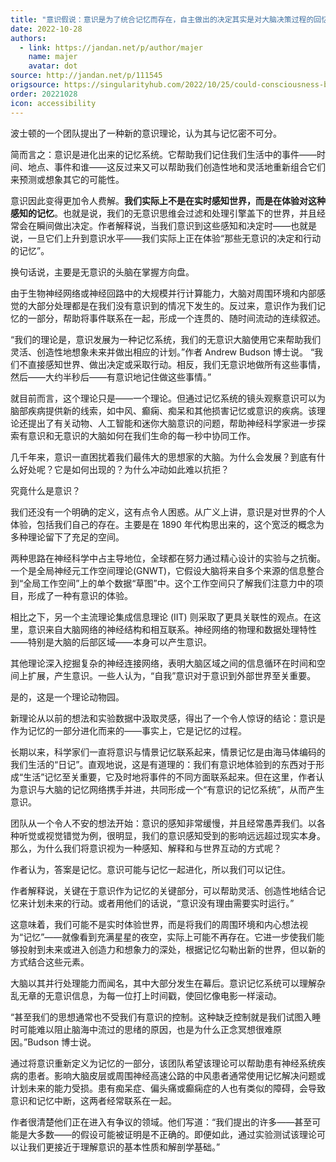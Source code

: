 ```yaml
---
title: "意识假说：意识是为了统合记忆而存在，自主做出的决定其实是对大脑决策过程的回忆"
date: 2022-10-28
authors:
  - link: https://jandan.net/p/author/majer
    name: majer
    avatar: dot
source: http://jandan.net/p/111545
origsource: https://singularityhub.com/2022/10/25/could-consciousness-be-a-memory-system-new-theory-says-yes/
order: 20221028
icon: accessibility
---
```


波士顿的一个团队提出了一种新的意识理论，认为其与记忆密不可分。

简而言之：意识是进化出来的记忆系统。它帮助我们记住我们生活中的事件——时间、地点、事件和谁——这反过来又可以帮助我们创造性地和灵活地重新组合它们来预测或想象其它的可能性。

意识因此变得更加令人费解。**我们实际上不是在实时感知世界，而是在体验对这种感知的记忆**。也就是说，我们的无意识思维会过滤和处理引擎盖下的世界，并且经常会在瞬间做出决定。作者解释说，当我们意识到这些感知和决定时——也就是说，一旦它们上升到意识水平——我们实际上正在体验“那些无意识的决定和行动的记忆”。

换句话说，主要是无意识的头脑在掌握方向盘。

由于生物神经网络或神经回路中的大规模并行计算能力，大脑对周围环境和内部感觉的大部分处理都是在我们没有意识到的情况下发生的。反过来，意识作为我们记忆的一部分，帮助将事件联系在一起，形成一个连贯的、随时间流动的连续叙述。

“我们的理论是，意识发展为一种记忆系统，我们的无意识大脑使用它来帮助我们灵活、创造性地想象未来并做出相应的计划。”作者 Andrew Budson 博士说。 “我们不直接感知世界、做出决定或采取行动。相反，我们无意识地做所有这些事情，然后——大约半秒后——有意识地记住做这些事情。”

就目前而言，这个理论只是——一个理论。但通过记忆系统的镜头观察意识可以为脑部疾病提供新的线索，如中风、癫痫、痴呆和其他损害记忆或意识的疾病。该理论还提出了有关动物、人工智能和迷你大脑意识的问题，帮助神经科学家进一步探索有意识和无意识的大脑如何在我们生命的每一秒中协同工作。

几千年来，意识一直困扰着我们最伟大的思想家的大脑。为什么会发展？到底有什么好处呢？它是如何出现的？为什么冲动如此难以抗拒？

究竟什么是意识？

我们还没有一个明确的定义，这有点令人困惑。从广义上讲，意识是对世界的个人体验，包括我们自己的存在。主要是在 1890 年代构思出来的，这个宽泛的概念为多种理论留下了充足的空间。

两种思路在神经科学中占主导地位，全球都在努力通过精心设计的实验与之抗衡。一个是全局神经元工作空间理论(GNWT)，它假设大脑将来自多个来源的信息整合到“全局工作空间”上的单个数据“草图”中。这个工作空间只了解我们注意力中的项目，形成了一种有意识的体验。

相比之下，另一个主流理论集成信息理论 (IIT) 则采取了更具关联性的观点。在这里，意识来自大脑网络的神经结构和相互联系。神经网络的物理和数据处理特性——特别是大脑的后部区域——本身可以产生意识。

其他理论深入挖掘复杂的神经连接网络，表明大脑区域之间的信息循环在时间和空间上扩展，产生意识。一些人认为，“自我”意识对于意识到外部世界至关重要。

是的，这是一个理论动物园。

新理论从以前的想法和实验数据中汲取灵感，得出了一个令人惊讶的结论：意识是作为记忆的一部分进化而来的——事实上，它是记忆的过程。

长期以来，科学家们一直将意识与情景记忆联系起来，情景记忆是由海马体编码的我们生活的“日记”。直观地说，这是有道理的：我们有意识地体验到的东西对于形成“生活”记忆至关重要，它及时地将事件的不同方面联系起来。但在这里，作者认为意识与大脑的记忆网络携手并进，共同形成一个“有意识的记忆系统”，从而产生意识。

团队从一个令人不安的想法开始：意识的感知非常缓慢，并且经常愚弄我们。以各种听觉或视觉错觉为例，很明显，我们的意识感知受到的影响远远超过现实本身。那么，为什么我们将意识视为一种感知、解释和与世界互动的方式呢？

作者认为，答案是记忆。意识可能与记忆一起进化，所以我们可以记住。

作者解释说，关键在于意识作为记忆的关键部分，可以帮助灵活、创造性地结合记忆来计划未来的行动。或者用他们的话说，“意识没有理由需要实时运行。”

这意味着，我们可能不是实时体验世界，而是将我们的周围环境和内心想法视为“记忆”——就像看到充满星星的夜空，实际上可能不再存在。它进一步使我们能够投射到未来或进入创造力和想象力的深处，根据记忆勾勒出新的世界，但以新的方式结合这些元素。

大脑以其并行处理能力而闻名，其中大部分发生在幕后。意识记忆系统可以理解杂乱无章的无意识信息，为每一位打上时间戳，使回忆像电影一样滚动。

“甚至我们的思想通常也不受我们有意识的控制。这种缺乏控制就是我们试图入睡时可能难以阻止脑海中流过的思绪的原因，也是为什么正念冥想很难原因。”Budson 博士说。

通过将意识重新定义为记忆的一部分，该团队希望该理论可以帮助患有神经系统疾病的患者。影响大脑皮层或周围神经高速公路的中风患者通常使用记忆解决问题或计划未来的能力受损。患有痴呆症、偏头痛或癫痫症的人也有类似的障碍，会导致意识和记忆中断，这两者经常联系在一起。

作者很清楚他们正在进入有争议的领域。他们写道：“我们提出的许多——甚至可能是大多数——的假设可能被证明是不正确的。即便如此，通过实验测试该理论可以让我们更接近于理解意识的基本性质和解剖学基础。”